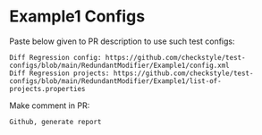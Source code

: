 # Example1 Configs
Paste below given to PR description to use such test configs:
```
Diff Regression config: https://github.com/checkstyle/test-configs/blob/main/RedundantModifier/Example1/config.xml
Diff Regression projects: https://github.com/checkstyle/test-configs/blob/main/RedundantModifier/Example1/list-of-projects.properties
```
Make comment in PR:
```
Github, generate report
```
